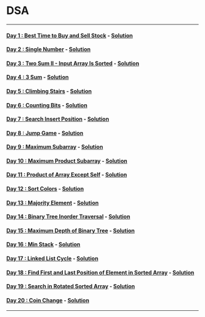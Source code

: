 # DSA
----
#### [Day 1 : Best Time to Buy and Sell Stock](https://leetcode.com/problems/best-time-to-buy-and-sell-stock/) - [Solution](https://github.com/Rajesh42/DSA/blob/main/Day1.cpp)
#### [Day 2 : Single Number](https://leetcode.com/problems/single-number/) - [Solution](https://github.com/Rajesh42/DSA/blob/main/Day2.cpp)
#### [Day 3 : Two Sum II - Input Array Is Sorted](https://leetcode.com/problems/two-sum-ii-input-array-is-sorted/) - [Solution](https://github.com/Rajesh42/DSA/blob/main/Day3.cpp)
#### [Day 4 : 3 Sum](https://leetcode.com/problems/3sum/) - [Solution](https://github.com/Rajesh42/DSA/blob/main/Day4.cpp)
#### [Day 5 : Climbing Stairs](https://leetcode.com/problems/climbing-stairs/) - [Solution](https://github.com/Rajesh42/DSA/blob/main/Day5.cpp)
#### [Day 6 : Counting Bits](https://leetcode.com/problems/counting-bits/) - [Solution](https://github.com/Rajesh42/DSA/blob/main/Day6.cpp)
#### [Day 7 : Search Insert Position](https://leetcode.com/problems/search-insert-position/) - [Solution](https://github.com/Rajesh42/DSA/blob/main/Day7.cpp)
#### [Day 8 : Jump Game](https://leetcode.com/problems/jump-game/) - [Solution](https://github.com/Rajesh42/DSA/blob/main/Day8.cpp)
#### [Day 9 : Maximum Subarray](https://leetcode.com/problems/maximum-subarray/) - [Solution](https://github.com/Rajesh42/DSA/blob/main/Day9.cpp)
#### [Day 10 : Maximum Product Subarray](https://leetcode.com/problems/maximum-product-subarray/) - [Solution](https://github.com/Rajesh42/DSA/blob/main/Day10.cpp)
#### [Day 11 : Product of Array Except Self](https://leetcode.com/problems/product-of-array-except-self/) - [Solution](https://github.com/Rajesh42/DSA/blob/main/Day11.cpp)
#### [Day 12 : Sort Colors](https://leetcode.com/problems/sort-colors/) - [Solution](https://github.com/Rajesh42/DSA/blob/main/Day12.cpp)
#### [Day 13 : Majority Element](https://leetcode.com/problems/majority-element/) - [Solution](https://github.com/Rajesh42/DSA/blob/main/Day13.cpp)
#### [Day 14 : Binary Tree Inorder Traversal](https://leetcode.com/problems/binary-tree-inorder-traversal/) - [Solution](https://github.com/Rajesh42/DSA/blob/main/Day14.cpp)
#### [Day 15 : Maximum Depth of Binary Tree](https://leetcode.com/problems/maximum-depth-of-binary-tree/) - [Solution](https://github.com/Rajesh42/DSA/blob/main/Day15.cpp)
#### [Day 16 : Min Stack](https://leetcode.com/problems/min-stack/) - [Solution](https://github.com/Rajesh42/DSA/blob/main/Day16.cpp)
#### [Day 17 : Linked List Cycle](https://leetcode.com/problems/linked-list-cycle/) - [Solution](https://github.com/Rajesh42/DSA/blob/main/Day17.cpp)
#### [Day 18 :  Find First and Last Position of Element in Sorted Array](https://leetcode.com/problems/find-first-and-last-position-of-element-in-sorted-array/) - [Solution](https://github.com/Rajesh42/DSA/blob/main/Day18.cpp)
#### [Day 19 : Search in Rotated Sorted Array](https://leetcode.com/problems/search-in-rotated-sorted-array/) - [Solution](https://github.com/Rajesh42/DSA/blob/main/Day19.cpp)
#### [Day 20 : Coin Change](https://leetcode.com/problems/coin-change/) - [Solution](https://github.com/Rajesh42/DSA/blob/main/Day20.cpp)

----
